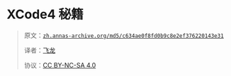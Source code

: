 # XCode4 秘籍

> 原文：[`zh.annas-archive.org/md5/c634ae0f8fd0b9c8e2ef376220143e31`](https://zh.annas-archive.org/md5/c634ae0f8fd0b9c8e2ef376220143e31)
> 
> 译者：[飞龙](https://github.com/wizardforcel)
> 
> 协议：[CC BY-NC-SA 4.0](http://creativecommons.org/licenses/by-nc-sa/4.0/)